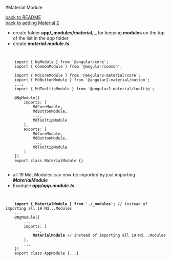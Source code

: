 #Material Module

[back to README](../README.md)<br>
[back to adding Material 2](addMaterial.md)

* create folder **app/_modules/material**, _ for keeping **modules** on the top of the list in the app folder
* create ***material.module.ts***:

<pre><code>

    import { NgModule } from '@angular/core';
    import { CommonModule } from '@angular/common';
        
    import { MdCoreModule } from '@angular2-material/core';
    import { MdButtonModule } from '@angular2-material/button';
    ...;
    import { MdTooltipModule } from '@angular2-material/tooltip';
    
    @NgModule({
        imports: [
            MdCoreModule,
            MdButtonModule,
            ...,
            MdTooltipModule
        ],
        exports: [
            MdCoreModule,
            MdButtonModule,
            ...,
            MdTooltipModule
        ]
    })
    export class MaterialModule {}
    
</code></pre>

* all 19 Md..Modules can now be imported by just importing ***MaterialModule***
* Example ***app/app.module.ts***:

<pre><code>

    <b>import { MaterialModule } from './_modules';</b> // instead of importing all 19 Md...Modules    
    ...
    @NgModule({
        ...
        imports: [
            ...,
            <b>MaterialModule</b> // instead of importing all 19 Md...Modules
        ],
        ...
    })
    export class AppModule {...} 
    
</code></pre>    